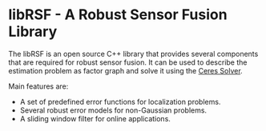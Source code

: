 # libRSF - A Robust Sensor Fusion Library

The libRSF is an open source C++ library that provides several components that are required for robust sensor fusion. It can be used to describe the estimation problem as factor graph and solve it using the [Ceres Solver](http://ceres-solver.org//).

Main features are:
- A set of predefined error functions for localization problems.
- Several robust error models for non-Gaussian problems.
- A sliding window filter for online applications.
